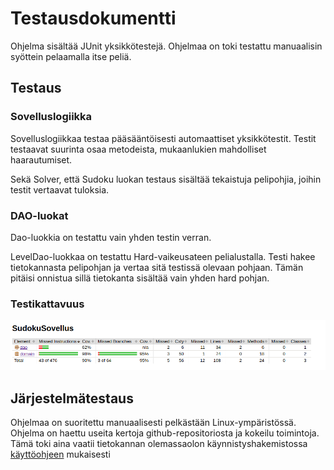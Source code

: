 # Testausdokumentti

Ohjelma sisältää JUnit yksikkötestejä. Ohjelmaa on toki testattu manuaalisin syöttein pelaamalla itse peliä. 

## Testaus

### Sovelluslogiikka

Sovelluslogiikkaa testaa pääsääntöisesti automaattiset yksikkötestit. Testit testaavat suurinta osaa metodeista, mukaanlukien mahdolliset haarautumiset. 

Sekä Solver, että Sudoku luokan testaus sisältää tekaistuja pelipohjia, joihin testit vertaavat tuloksia. 

### DAO-luokat

Dao-luokkia on testattu vain yhden testin verran. 

LevelDao-luokkaa on testattu Hard-vaikeusateen pelialustalla. Testi hakee tietokannasta pelipohjan ja vertaa sitä testissä olevaan pohjaan.
Tämän pitäisi onnistua sillä tietokanta sisältää vain yhden hard pohjan. 

### Testikattavuus
![testikattavuus](https://github.com/Pentza/ot-harjoitustyo/blob/master/documentation/photos/testikattavuus.png)

## Järjestelmätestaus

Ohjelmaa on suoritettu manuaalisesti pelkästään Linux-ympäristössä. Ohjelma on haettu useita kertoja github-repositoriosta ja kokeilu toimintoja.
Tämä toki aina vaatii tietokannan olemassaolon käynnistyshakemistossa [käyttöohjeen](https://github.com/Pentza/ot-harjoitustyo/blob/master/documentation/kayttoohje.md) mukaisesti
